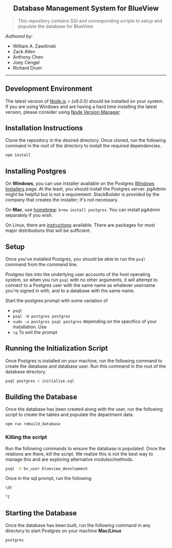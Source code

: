 <h2 align="center">Database Management System for BlueView </h2>

> This repository contains SQl and corresponding scripts to setup and populate the database for BlueView


_Authored by:_


- William A. Zawilinski
- Zack Allen
- Anthony Chen
- Joey Cengel
- Richard Drum
---
## Development Environment

The latest version of [Node.js](https://nodejs.org/en/) > _(v8.0.0)_ should be installed on your system. If you are using Windows and are having a hard time installing the latest version, please consider using [Node Version Manager](https://github.com/creationix/nvm).

## Installation Instructions

Clone the repository in the desired directory. Once cloned, run the following command in the root of the directory to install the required dependencies. 
```bash
npm install
```
## Installing Postgres

On **Windows**, you can use installer available on the Postgres [Windows Installers](https://www.postgresql.org/download/windows/) page. At the least, you should install the Postgres server. pgAdmin might be helpful but is not a requirement. StackBuilder is provided by the company that creates the installer; it's not necessary.

On **Mac**, use [homebrew](https://brew.sh/): `brew install postgres`. You can install pgAdmin separately if you wish.

On Linux, there are [instructions](https://www.postgresql.org/download/linux/) available. There are packages for most major distributions that will be sufficient.


## Setup

Once you've installed Postgres, you should be able to run the `psql` command from the command line. 

Postgres ties into the underlying user accounts of the host operating system, so when you run `psql` with no other arguments, it will attempt to connect to a Postgres user with the same name as whatever username you're signed in with, and to a database with the same name. 

Start the postgres prompt with some variation of 
- `psql`
- `psql -U postgres postgres`
- `sudo -u postgres psql postgres`
depending on the specifics of your installation. 
Use 
- `\q`
To exit the prompt

## Running the Initialization Script

Once Postgres is installed on your machine, run the following command to create the database and database user. Run this command in the root of the database directory.
```bash
psql postgres < initialize.sql
```

## Building the Database

Once the database has been created along with the user, run the following script to create the tables and populate the department data.
```bash
npm run rebuild_database
```
### Killing the script
Run the following commands to ensure the database is populated. Once the relations are there, kill the script. We realize this is not the best way to manage this and are exploring alternative modules/methods. 

```bash
psql -U bv_user blueview_development 
```
Once in the sql prompt, run the following
```bash
\dt
```
```bash
^C
```

## Starting the Database

Once the database has been built, run the following command in any directory to start Postgres on your machine
**Mac/Linux**
```bash
postgres
```


